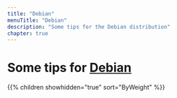 ```yaml
---
title: "Debian"
menuTitle: "Debian"
description: "Some tips for the Debian distribution"
chapter: true
---
```


# Some tips for [Debian](https://www.debian.org/)

{{% children showhidden="true" sort="ByWeight" %}}